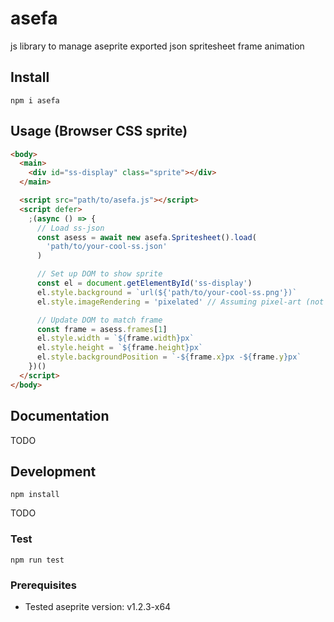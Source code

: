 # asefa

js library to manage aseprite exported json spritesheet frame animation

## Install

`npm i asefa`

## Usage (Browser CSS sprite)

```html
<body>
  <main>
    <div id="ss-display" class="sprite"></div>
  </main>

  <script src="path/to/asefa.js"></script>
  <script defer>
    ;(async () => {
      // Load ss-json
      const asess = await new asefa.Spritesheet().load(
        'path/to/your-cool-ss.json'
      )

      // Set up DOM to show sprite
      const el = document.getElementById('ss-display')
      el.style.background = `url(${'path/to/your-cool-ss.png'})`
      el.style.imageRendering = 'pixelated' // Assuming pixel-art (not necessary)

      // Update DOM to match frame
      const frame = asess.frames[1]
      el.style.width = `${frame.width}px`
      el.style.height = `${frame.height}px`
      el.style.backgroundPosition = `-${frame.x}px -${frame.y}px`
    })()
  </script>
</body>
```

## Documentation

TODO

## Development

`npm install`

TODO

### Test

`npm run test`

### Prerequisites

- Tested aseprite version: v1.2.3-x64
